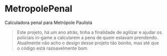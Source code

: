 # MetropolePenal
Calculadora penal para Metrópole Paulista

> Este projeto, há um ano atrás, tinha a finalidade de agilizar e ajudar os policiais in-game a calcularem a pena de quem estavam prendendo. Atualmente não acho o design desse projeto tão bonito, mas até que o código está razoavelmente bom.
